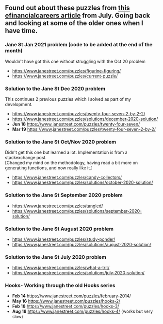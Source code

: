 ## Found out about these puzzles from <a href="https://www.efinancialcareers.co.uk/news/2020/07/how-to-get-a-job-at-jane-street">this efinancialcareers article</a> from July. Going back and looking at some of the older ones when I have time.

### Jane St Jan 2021 problem (code to be added at the end of the month)
Wouldn't have got this one without struggling with the Oct 20 problem
* https://www.janestreet.com/puzzles/figurine-figuring/
* https://www.janestreet.com/puzzles/current-puzzle/

### Solution to the Jane St Dec 2020 problem 
This continues 2 previous puzzles which I solved as part of my development.
* https://www.janestreet.com/puzzles/twenty-four-seven-2-by-2-2/
* https://www.janestreet.com/puzzles/solutions/december-2020-solution/
* **Jun 18** https://www.janestreet.com/puzzles/twenty-four-seven/
* **Mar 19** https://www.janestreet.com/puzzles/twenty-four-seven-2-by-2/

### Solution to the Jane St Oct/Nov 2020 problem 
Didn't get this one but learned a lot. Implementation is from a stackexchange post. <br>
[Changed my mind on the methodology, having read a bit more on generating functions, and now really like it.]
* https://www.janestreet.com/puzzles/candy-collectors/
* https://www.janestreet.com/puzzles/solutions/october-2020-solution/

### Solution to the Jane St September 2020 problem 
* https://www.janestreet.com/puzzles/tangled/
* https://www.janestreet.com/puzzles/solutions/september-2020-solution/

### Solution to the Jane St August 2020 problem 
* https://www.janestreet.com/puzzles/study-ponder/ 
* https://www.janestreet.com/puzzles/solutions/august-2020-solution/


### Solution to the Jane St July 2020 problem 
* https://www.janestreet.com/puzzles/what-a-trit/ 
* https://www.janestreet.com/puzzles/solutions/july-2020-solution/


### Hooks- Working through the old Hooks series 
* **Feb 14** https://www.janestreet.com/puzzles/february-2014/
* **May 16** https://www.janestreet.com/puzzles/hooks-2/
* **Feb 18** https://www.janestreet.com/puzzles/hooks-3/
* **Aug 18** https://www.janestreet.com/puzzles/hooks-4/ (works but very slow)
